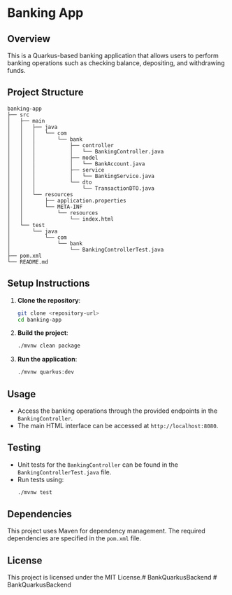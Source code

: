 # Banking App

## Overview
This is a Quarkus-based banking application that allows users to perform banking operations such as checking balance, depositing, and withdrawing funds.

## Project Structure
```
banking-app
├── src
│   ├── main
│   │   ├── java
│   │   │   └── com
│   │   │       └── bank
│   │   │           ├── controller
│   │   │           │   └── BankingController.java
│   │   │           ├── model
│   │   │           │   └── BankAccount.java
│   │   │           ├── service
│   │   │           │   └── BankingService.java
│   │   │           └── dto
│   │   │               └── TransactionDTO.java
│   │   └── resources
│   │       ├── application.properties
│   │       └── META-INF
│   │           └── resources
│   │               └── index.html
│   └── test
│       └── java
│           └── com
│               └── bank
│                   └── BankingControllerTest.java
├── pom.xml
└── README.md
```

## Setup Instructions
1. **Clone the repository**:
   ```bash
   git clone <repository-url>
   cd banking-app
   ```

2. **Build the project**:
   ```bash
   ./mvnw clean package
   ```

3. **Run the application**:
   ```bash
   ./mvnw quarkus:dev
   ```

## Usage
- Access the banking operations through the provided endpoints in the `BankingController`.
- The main HTML interface can be accessed at `http://localhost:8080`.

## Testing
- Unit tests for the `BankingController` can be found in the `BankingControllerTest.java` file.
- Run tests using:
   ```bash
   ./mvnw test
   ```

## Dependencies
This project uses Maven for dependency management. The required dependencies are specified in the `pom.xml` file.

## License
This project is licensed under the MIT License.#   B a n k Q u a r k u s B a c k e n d  
 #   B a n k Q u a r k u s B a c k e n d  
 